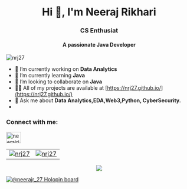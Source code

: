 <h1 align="center">Hi 👋, I'm Neeraj Rikhari</h1>
<h3 align="center"> CS Enthusiat </h3>
<h4 align="center">A passionate Java Developer</h4>

<p align="left"> <img src="https://komarev.com/ghpvc/?username=nrj27&label=Profile%20views&color=0e75b6&style=flat" alt="nrj27" /> </p>

- 🔭 I’m currently working on **Data Analytics**
- 🌱 I’m currently learning **Java**
- 👯 I’m looking to collaborate on **Java**
- 👨‍💻 All of my projects are available at [https://nrj27.github.io/](https://nrj27.github.io/)
- 💬 Ask me about **Data Analytics,EDA,Web3,Python, CyberSecurity.**
- 
<h3 align="left">Connect with me:</h3>
<p align="left">
<a href="https://linkedin.com/in/neerajrikhari" target="blank"><img align="center" src="https://raw.githubusercontent.com/rahuldkjain/github-profile-readme-generator/master/src/images/icons/Social/linked-in-alt.svg" alt="neerajrikhari" height="30" width="40" /></a>
</p>

<table border="0">
  <tr>
    <td>
      <a href="https://github.com/nrj27">
        <img align="center" src="https://github-readme-stats.vercel.app/api?username=nrj27&show_icons=true&locale=en" alt="nrj27" />
      </a>
    </td>
    <td>
      <a href="https://github.com/nrj27">
        <img align="center" src="https://github-readme-streak-stats.herokuapp.com/?user=nrj27&" alt="nrj27" />
      </a>
    </td>
  </tr>
</table>

<p align="center">
  <img align="center" src="https://github-readme-stats.vercel.app/api/top-langs/?username=nrj27&layout=compact" />
</p>

[![@neerajr_27 Holopin board](https://holopin.me/neerajr_27)](https://holopin.io/@neerajr_27)

